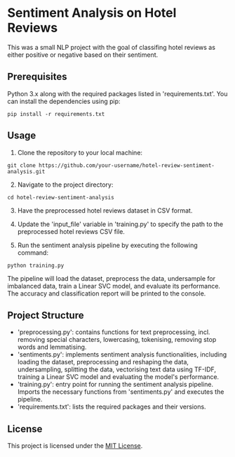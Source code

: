 # Sentiment Analysis on Hotel Reviews

This was a small NLP project with the goal of classifing hotel reviews as either positive or negative based on their sentiment.

## Prerequisites

Python 3.x along with the required packages listed in 'requirements.txt'. You can install the dependencies using pip:

```shell
pip install -r requirements.txt
```

## Usage

1. Clone the repository to your local machine:

```shell
git clone https://github.com/your-username/hotel-review-sentiment-analysis.git
```

2. Navigate to the project directory:
```shell
cd hotel-review-sentiment-analysis
```

3. Have the preprocessed hotel reviews dataset in CSV format.

4. Update the 'input_file' variable in 'training.py' to specify the path to the preprocessed hotel reviews CSV file.

5. Run the sentiment analysis pipeline by executing the following command:
```shell
python training.py
```

The pipeline will load the dataset, preprocess the data, undersample for imbalanced data, train a Linear SVC model, and evaluate its performance. The accuracy and classification report will be printed to the console.

## Project Structure

- 'preprocessing.py': contains functions for text preprocessing, incl. removing special characters, lowercasing, tokenising, removing stop words and lemmatising.
- 'sentiments.py': implements sentiment analysis functionalities, including loading the dataset, preprocessing and reshaping the data, undersampling, splitting the data, vectorising text data using TF-IDF, training a Linear SVC model and evaluating the model's performance.
- 'training.py': entry point for running the sentiment analysis pipeline. Imports the necessary functions from 'sentiments.py' and executes the pipeline.
- 'requirements.txt': lists the required packages and their versions.

## License

This project is licensed under the [MIT License](LICENSE).
